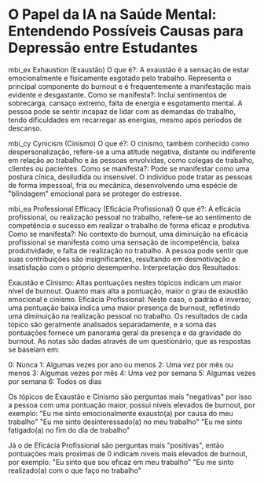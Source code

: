 # O Papel da IA na Saúde Mental: Entendendo Possíveis Causas para Depressão entre Estudantes

mbi_ex
Exhaustion (Exaustão)
O que é?: A exaustão é a sensação de estar emocionalmente e fisicamente esgotado pelo trabalho. Representa o principal componente do burnout e é frequentemente a manifestação mais evidente e desgastante.
Como se manifesta?: Inclui sentimentos de sobrecarga, cansaço extremo, falta de energia e esgotamento mental. A pessoa pode se sentir incapaz de lidar com as demandas do trabalho, tendo dificuldades em recarregar as energias, mesmo após períodos de descanso.

mbi_cy
Cynicism (Cinismo)
O que é?: O cinismo, também conhecido como despersonalização, refere-se a uma atitude negativa, distante ou indiferente em relação ao trabalho e às pessoas envolvidas, como colegas de trabalho, clientes ou pacientes.
Como se manifesta?: Pode se manifestar como uma postura cínica, desiludida ou insensível. O indivíduo pode tratar as pessoas de forma impessoal, fria ou mecânica, desenvolvendo uma espécie de "blindagem" emocional para se proteger do estresse.

mbi_ea
Professional Efficacy (Eficácia Profissional)
O que é?: A eficácia profissional, ou realização pessoal no trabalho, refere-se ao sentimento de competência e sucesso em realizar o trabalho de forma eficaz e produtiva.
Como se manifesta?: No contexto do burnout, uma diminuição na eficácia profissional se manifesta como uma sensação de incompetência, baixa produtividade, e falta de realização no trabalho. A pessoa pode sentir que suas contribuições são insignificantes, resultando em desmotivação e insatisfação com o próprio desempenho.
Interpretação dos Resultados:

Exaustão e Cinismo: Altas pontuações nestes tópicos indicam um maior nível de burnout. Quanto mais alta a pontuação, maior o grau de exaustão emocional e cinismo.
Eficácia Profissional: Neste caso, o padrão é inverso; uma pontuação baixa indica uma maior presença de burnout, refletindo uma diminuição na realização pessoal no trabalho.
Os resultados de cada tópico são geralmente analisados separadamente, e a soma das pontuações fornece um panorama geral da presença e da gravidade do burnout.
As notas são dadas através de um questionário, que as respostas se baseiam em:

0: Nunca
1: Algumas vezes por ano ou menos
2: Uma vez por mês ou menos
3: Algumas vezes por mês
4: Uma vez por semana
5: Algumas vezes por semana
6: Todos os dias

Os tópicos de Exaustão e Cinismo são perguntas mais "negativas" por isso a pessoa com uma pontuação maior, possui níveis elevados de burnout, por exemplo:
"Eu me sinto emocionalmente exausto(a) por causa do meu trabalho"
"Eu me sinto desinteressado(a) no meu trabalho"
"Eu me sinto fatigado(a) no fim do dia de trabalho"

Já o de Eficácia Profissional são perguntas mais "positivas", então pontuações mais proximas de 0 indicam niveis mais elevados de burnout, por exemplo:
"Eu sinto que sou eficaz em meu trabalho"
"Eu me sinto realizado(a) com o que faço no trabalho"
